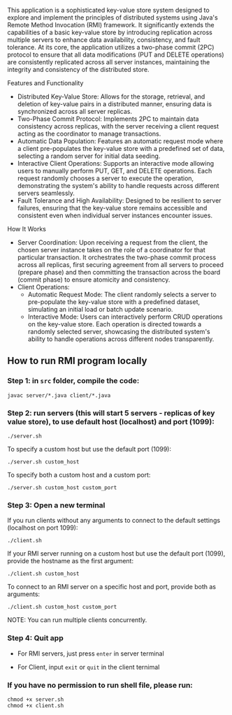 This application is a sophisticated key-value store system designed to explore and implement the principles of distributed systems using Java's Remote Method Invocation (RMI) framework. It significantly extends the capabilities of a basic key-value store by introducing replication across multiple servers to enhance data availability, consistency, and fault tolerance. At its core, the application utilizes a two-phase commit (2PC) protocol to ensure that all data modifications (PUT and DELETE operations) are consistently replicated across all server instances, maintaining the integrity and consistency of the distributed store.

Features and Functionality

- Distributed Key-Value Store: Allows for the storage, retrieval, and deletion of key-value pairs in a distributed manner, ensuring data is synchronized across all server replicas.
- Two-Phase Commit Protocol: Implements 2PC to maintain data consistency across replicas, with the server receiving a client request acting as the coordinator to manage transactions.
- Automatic Data Population: Features an automatic request mode where a client pre-populates the key-value store with a predefined set of data, selecting a random server for initial data seeding.
- Interactive Client Operations: Supports an interactive mode allowing users to manually perform PUT, GET, and DELETE operations. Each request randomly chooses a server to execute the operation, demonstrating the system's ability to handle requests across different servers seamlessly.
- Fault Tolerance and High Availability: Designed to be resilient to server failures, ensuring that the key-value store remains accessible and consistent even when individual server instances encounter issues.

How It Works

- Server Coordination: Upon receiving a request from the client, the chosen server instance takes on the role of a coordinator for that particular transaction. It orchestrates the two-phase commit process across all replicas, first securing agreement from all servers to proceed (prepare phase) and then committing the transaction across the board (commit phase) to ensure atomicity and consistency.
- Client Operations:
  - Automatic Request Mode: The client randomly selects a server to pre-populate the key-value store with a predefined dataset, simulating an initial load or batch update scenario.
  - Interactive Mode: Users can interactively perform CRUD operations on the key-value store. Each operation is directed towards a randomly selected server, showcasing the distributed system's ability to handle operations across different nodes transparently.

## How to run RMI program locally

### Step 1: in `src` folder, compile the code:
```
javac server/*.java client/*.java
```
### Step 2: run servers (this will start 5 servers - replicas of key value store), to use default host (localhost) and port (1099):
```
./server.sh
```
To specify a custom host but use the default port (1099):
```
./server.sh custom_host
```

To specify both a custom host and a custom port:
```
./server.sh custom_host custom_port
```


### Step 3: Open a new terminal 
If you run clients without any arguments to connect to the default settings (localhost on port 1099):
```
./client.sh
```
If your RMI server running on a custom host but use the default port (1099), provide the hostname as the first argument:
```
./client.sh custom_host
```

To connect to an RMI server on a specific host and port, provide both as arguments:
```
./client.sh custom_host custom_port
```

NOTE: You can run multiple clients concurrently.

### Step 4: Quit app

- For RMI servers, just press ```enter``` in server terminal

- For Client, input ```exit``` or ```quit``` in the client ternimal

### If you have no permission to run shell file, please run:
```
chmod +x server.sh
chmod +x client.sh
```